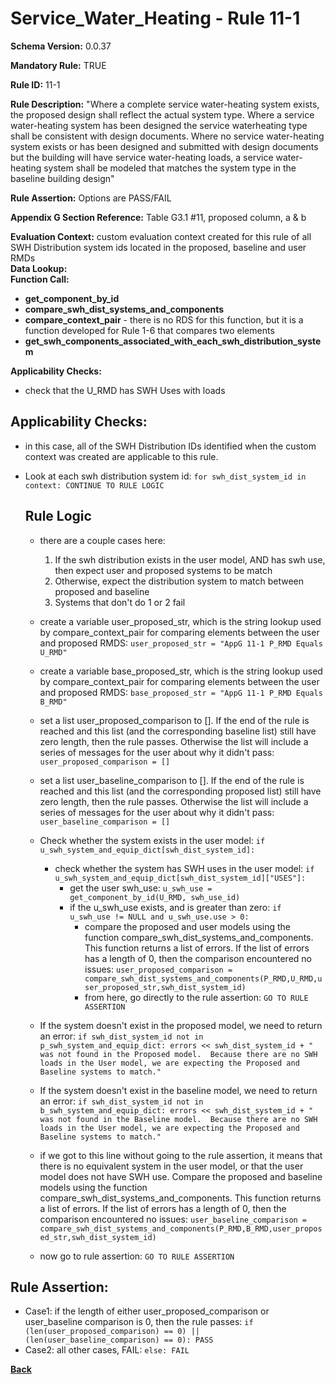 # Service_Water_Heating - Rule 11-1
**Schema Version:** 0.0.37  

**Mandatory Rule:** TRUE

**Rule ID:** 11-1

**Rule Description:** "Where a complete service water-heating system exists, the proposed design shall reflect the actual system type. Where a service water-heating system has been designed the service waterheating type shall be consistent with design documents.  Where no service water-heating system exists or has been designed and submitted with design documents but the building will have service water-heating loads, a service water-heating system shall be modeled that matches the system type in the baseline building design"

**Rule Assertion:** Options are PASS/FAIL

**Appendix G Section Reference:** Table G3.1 #11, proposed column, a & b

**Evaluation Context:** custom evaluation context created for this rule of all SWH Distribution system ids located in the proposed, baseline and user RMDs  
**Data Lookup:**   
**Function Call:**  
- **get_component_by_id**  
- **compare_swh_dist_systems_and_components**
- **compare_context_pair** - there is no RDS for this function, but it is a function developed for Rule 1-6 that compares two elements  
- **get_swh_components_associated_with_each_swh_distribution_system**  


**Applicability Checks:**
- check that the U_RMD has SWH Uses with loads

## Applicability Checks:
- in this case, all of the SWH Distribution IDs identified when the custom context was created are applicable to this rule.
- Look at each swh distribution system id: `for swh_dist_system_id in context: CONTINUE TO RULE LOGIC`

  ## Rule Logic #
  - there are a couple cases here:
    1.  If the swh distribution exists in the user model, AND has swh use, then expect user and proposed systems to be match
    2.  Otherwise, expect the distribution system to match between proposed and baseline
    3.  Systems that don't do 1 or 2 fail
  
  - create a variable user_proposed_str, which is the string lookup used by compare_context_pair for comparing elements between the user and proposed RMDS: `user_proposed_str = "AppG 11-1 P_RMD Equals U_RMD"`
  - create a variable base_proposed_str, which is the string lookup used by compare_context_pair for comparing elements between the user and proposed RMDS: `base_proposed_str = "AppG 11-1 P_RMD Equals B_RMD"`
  - set a list user_proposed_comparison to [].  If the end of the rule is reached and this list (and the corresponding baseline list) still have zero length, then the rule passes.  Otherwise the list will include a series of messages for the user about why it didn't pass: `user_proposed_comparison = []`
  - set a list user_baseline_comparison to [].  If the end of the rule is reached and this list (and the corresponding proposed list) still have zero length, then the rule passes.  Otherwise the list will include a series of messages for the user about why it didn't pass: `user_baseline_comparison = []`
  
  - Check whether the system exists in the user model: `if u_swh_system_and_equip_dict[swh_dist_system_id]:`
    - check whether the system has SWH uses in the user model: `if u_swh_system_and_equip_dict[swh_dist_system_id]["USES"]:`
      - get the user swh_use: `u_swh_use = get_component_by_id(U_RMD, swh_use_id)`
      - if the u_swh_use exists, and is greater than zero: `if u_swh_use != NULL and u_swh_use.use > 0:`
        - compare the proposed and user models using the function compare_swh_dist_systems_and_components.  This function returns a list of errors.  If the list of errors has a length of 0, then the comparison encountered no issues: `user_proposed_comparison = compare_swh_dist_systems_and_components(P_RMD,U_RMD,user_proposed_str,swh_dist_system_id)`
        - from here, go directly to the rule assertion: `GO TO RULE ASSERTION`

  -  If the system doesn't exist in the proposed model, we need to return an error: `if swh_dist_system_id not in p_swh_system_and_equip_dict: errors << swh_dist_system_id + " was not found in the Proposed model. 
 Because there are no SWH loads in the User model, we are expecting the Proposed and Baseline systems to match."`
  -  If the system doesn't exist in the baseline model, we need to return an error: `if swh_dist_system_id not in b_swh_system_and_equip_dict: errors << swh_dist_system_id + " was not found in the Baseline model. 
 Because there are no SWH loads in the User model, we are expecting the Proposed and Baseline systems to match."`
  -  if we got to this line without going to the rule assertion, it means that there is no equivalent system in the user model, or that the user model does not have SWH use.  Compare the proposed and baseline models using the function compare_swh_dist_systems_and_components.  This function returns a list of errors.  If the list of errors has a length of 0, then the comparison encountered no issues: `user_baseline_comparison = compare_swh_dist_systems_and_components(P_RMD,B_RMD,user_proposed_str,swh_dist_system_id)`
  
  - now go to rule assertion: `GO TO RULE ASSERTION`
    

## Rule Assertion: 
- Case1: if the length of either user_proposed_comparison or user_baseline comparison is 0, then the rule passes: `if (len(user_proposed_comparison) == 0) || (len(user_baseline_comparison) == 0): PASS`
- Case2: all other cases, FAIL: `else: FAIL`



**[Back](../_toc.md)**
